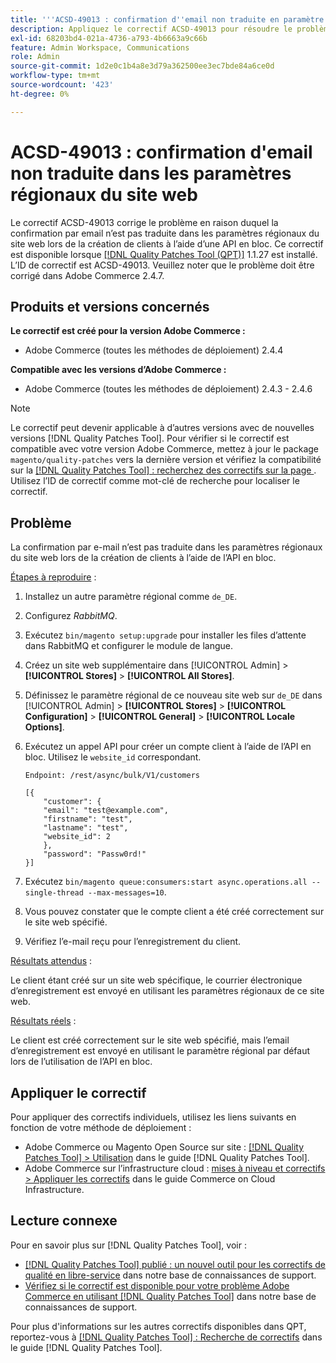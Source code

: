 ```yaml
---
title: '''ACSD-49013 : confirmation d''email non traduite en paramètre régional du site web'''
description: Appliquez le correctif ACSD-49013 pour résoudre le problème Adobe Commerce en raison duquel la confirmation par courrier électronique n’est pas traduite dans les paramètres régionaux du site web lors de la création de clients à l’aide de l’API en bloc.
exl-id: 68203bd4-021a-4736-a793-4b6663a9c66b
feature: Admin Workspace, Communications
role: Admin
source-git-commit: 1d2e0c1b4a8e3d79a362500ee3ec7bde84a6ce0d
workflow-type: tm+mt
source-wordcount: '423'
ht-degree: 0%

---
```


# ACSD-49013 : confirmation d&#39;email non traduite dans les paramètres régionaux du site web

Le correctif ACSD-49013 corrige le problème en raison duquel la confirmation par email n’est pas traduite dans les paramètres régionaux du site web lors de la création de clients à l’aide d’une API en bloc. Ce correctif est disponible lorsque [[!DNL Quality Patches Tool (QPT)]](/help/announcements/adobe-commerce-announcements/magento-quality-patches-released-new-tool-to-self-serve-quality-patches.md) 1.1.27 est installé. L’ID de correctif est ACSD-49013. Veuillez noter que le problème doit être corrigé dans Adobe Commerce 2.4.7.

## Produits et versions concernés

**Le correctif est créé pour la version Adobe Commerce :**

* Adobe Commerce (toutes les méthodes de déploiement) 2.4.4

**Compatible avec les versions d’Adobe Commerce :**

* Adobe Commerce (toutes les méthodes de déploiement) 2.4.3 - 2.4.6

>[!NOTE]
>
>Le correctif peut devenir applicable à d’autres versions avec de nouvelles versions [!DNL Quality Patches Tool]. Pour vérifier si le correctif est compatible avec votre version Adobe Commerce, mettez à jour le package `magento/quality-patches` vers la dernière version et vérifiez la compatibilité sur la [[!DNL Quality Patches Tool] : recherchez des correctifs sur la page ](https://experienceleague.adobe.com/tools/commerce-quality-patches/index.html). Utilisez l’ID de correctif comme mot-clé de recherche pour localiser le correctif.

## Problème

La confirmation par e-mail n’est pas traduite dans les paramètres régionaux du site web lors de la création de clients à l’aide de l’API en bloc.

<u>Étapes à reproduire</u> :

1. Installez un autre paramètre régional comme `de_DE`.
1. Configurez *RabbitMQ*.
1. Exécutez `bin/magento setup:upgrade` pour installer les files d’attente dans RabbitMQ et configurer le module de langue.
1. Créez un site web supplémentaire dans [!UICONTROL Admin] > **[!UICONTROL Stores]** > **[!UICONTROL All Stores]**.
1. Définissez le paramètre régional de ce nouveau site web sur `de_DE` dans [!UICONTROL Admin] > **[!UICONTROL Stores]** > **[!UICONTROL Configuration]** > **[!UICONTROL General]** > **[!UICONTROL Locale Options]**.
1. Exécutez un appel API pour créer un compte client à l’aide de l’API en bloc. Utilisez le `website_id` correspondant.

   `Endpoint: /rest/async/bulk/V1/customers`

   ```
   [{
       "customer": {
       "email": "test@example.com",
       "firstname": "test",
       "lastname": "test",
       "website_id": 2
       },
       "password": "Passw0rd!"
   }]
   ```

1. Exécutez `bin/magento queue:consumers:start async.operations.all --single-thread --max-messages=10`.
1. Vous pouvez constater que le compte client a été créé correctement sur le site web spécifié.
1. Vérifiez l’e-mail reçu pour l’enregistrement du client.

<u>Résultats attendus</u> :

Le client étant créé sur un site web spécifique, le courrier électronique d’enregistrement est envoyé en utilisant les paramètres régionaux de ce site web.

<u>Résultats réels</u> :

Le client est créé correctement sur le site web spécifié, mais l’email d’enregistrement est envoyé en utilisant le paramètre régional par défaut lors de l’utilisation de l’API en bloc.

## Appliquer le correctif

Pour appliquer des correctifs individuels, utilisez les liens suivants en fonction de votre méthode de déploiement :

* Adobe Commerce ou Magento Open Source sur site : [[!DNL Quality Patches Tool] > Utilisation](https://experienceleague.adobe.com/docs/commerce-operations/tools/quality-patches-tool/usage.html) dans le guide [!DNL Quality Patches Tool].
* Adobe Commerce sur l’infrastructure cloud : [mises à niveau et correctifs > Appliquer les correctifs](https://experienceleague.adobe.com/docs/commerce-cloud-service/user-guide/develop/upgrade/apply-patches.html) dans le guide Commerce on Cloud Infrastructure.

## Lecture connexe

Pour en savoir plus sur [!DNL Quality Patches Tool], voir :

* [[!DNL Quality Patches Tool] publié : un nouvel outil pour les correctifs de qualité en libre-service](/help/announcements/adobe-commerce-announcements/magento-quality-patches-released-new-tool-to-self-serve-quality-patches.md) dans notre base de connaissances de support.
* [Vérifiez si le correctif est disponible pour votre problème Adobe Commerce en utilisant  [!DNL Quality Patches Tool]](/help/support-tools/patches-available-in-qpt-tool/check-patch-for-magento-issue-with-magento-quality-patches.md) dans notre base de connaissances de support.

Pour plus d&#39;informations sur les autres correctifs disponibles dans QPT, reportez-vous à [[!DNL Quality Patches Tool] : Recherche de correctifs](https://experienceleague.adobe.com/tools/commerce-quality-patches/index.html) dans le guide [!DNL Quality Patches Tool].
